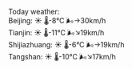 Today weather:  
Beijing: ☀️   🌡️-8°C 🌬️→30km/h  
Tianjin: ☀️   🌡️-11°C 🌬️↘19km/h  
Shijiazhuang: ☀️   🌡️-6°C 🌬️→19km/h  
Tangshan: ☀️   🌡️-10°C 🌬️↘17km/h  
